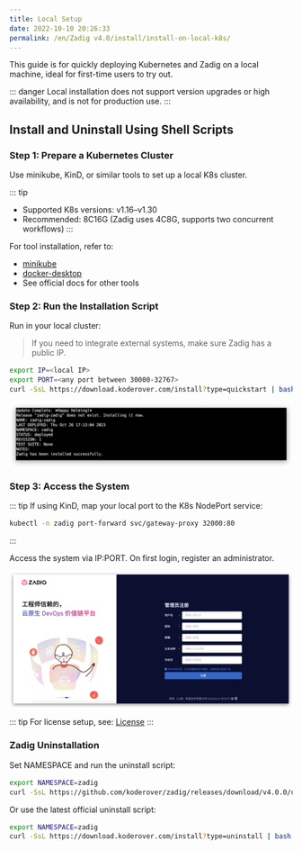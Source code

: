```yaml
---
title: Local Setup
date: 2022-10-10 20:26:33
permalink: /en/Zadig v4.0/install/install-on-local-k8s/
---
```


This guide is for quickly deploying Kubernetes and Zadig on a local machine, ideal for first-time users to try out.

::: danger
Local installation does not support version upgrades or high availability, and is not for production use.
:::

## Install and Uninstall Using Shell Scripts

### Step 1: Prepare a Kubernetes Cluster

Use minikube, KinD, or similar tools to set up a local K8s cluster.

::: tip
- Supported K8s versions: v1.16–v1.30
- Recommended: 8C16G (Zadig uses 4C8G, supports two concurrent workflows)
:::

For tool installation, refer to:

- [minikube](https://minikube.sigs.k8s.io/docs/start/)
- [docker-desktop](https://www.docker.com/products/docker-desktop/)
- See official docs for other tools

### Step 2: Run the Installation Script

Run in your local cluster:

> If you need to integrate external systems, make sure Zadig has a public IP.

```bash
export IP=<local IP>
export PORT=<any port between 30000-32767>
curl -SsL https://download.koderover.com/install?type=quickstart | bash
```
![Local installation](../../../_images/install_zadig_on_local_1.png)

### Step 3: Access the System

::: tip
If using KinD, map your local port to the K8s NodePort service:

```bash
kubectl -n zadig port-forward svc/gateway-proxy 32000:80
```
:::

Access the system via IP:PORT. On first login, register an administrator.

![Local installation](../../../_images/install_zadig_on_init.png)

::: tip
For license setup, see: [License](/en/Zadig%20v4.0/enterprise-mgr/#license)
:::

### Zadig Uninstallation

Set NAMESPACE and run the uninstall script:

```bash
export NAMESPACE=zadig
curl -SsL https://github.com/koderover/zadig/releases/download/v4.0.0/uninstall.sh | bash
```

Or use the latest official uninstall script:

```bash
export NAMESPACE=zadig
curl -SsL https://download.koderover.com/install?type=uninstall | bash
```

